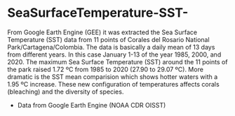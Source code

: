 # SeaSurfaceTemperature-SST-

From Google Earth Engine (GEE) it was extracted the Sea Surface Temperature (SST) data from 11 points of Corales del Rosario National Park/Cartagena/Colombia. The data is basically a daily mean of 13 days from different years. In this case January 1-13 of the year 1985, 2000, and 2020. The maximum Sea Surface Temperature (SST) around the 11 points of the park raised 1.72 ºC from 1985 to 2020 (27.90 to 29.07 ºC). More dramatic is the SST mean comparision which shows hotter waters with a 1.95 ºC increase. These new configuration of temperatures affects corals (bleaching) and the diversity of species.

 * Data from Google Earth Engine (NOAA CDR OISST)
